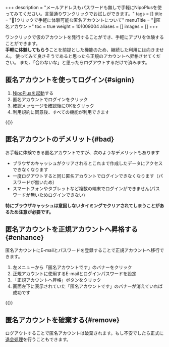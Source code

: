 +++
description = "メールアドレスもパスワードも無しで手軽にNipoPlusを使ってみてください。言葉通りワンクリックでお試しができます。"
tags = []
title = "👤1クリックで手軽に体験可能な匿名アカウントについて"
menuTitle = "👤匿名アカウント"
toc = true
weight = 101009004
aliases = []
images = []
+++

ワンクリックで仮のアカウントを発行することができ、手軽にアプリを体験することができます。  
**手軽に体験してもらう**ことを前提とした機能のため、継続した利用には向きません。
使ってみて良さそうであると思ったら正規のアカウントへ昇格させてください。
また、「合わないな」と思ったらログアウトするだけで済みます。

## 匿名アカウントを使ってログイン{#signin}


1. [NipoPlusを起動](https://nipoplus.sndbox.jp/)する
2. 匿名アカウントでログインをクリック
3. 確認メッセージを確認後にOKをクリック
4. 利用規約に同意後、すべての機能が利用できます

{{<icatch filename="signup-anonymous" msg="匿名アカウントはEmailやパスワードの設定をせずに利用できる仮のアカウントです">}}

## 匿名アカウントのデメリット{#bad}

お手軽に体験できる匿名アカウントですが、次のようなデメリットもあります

- ブラウザのキャッシュがクリアされるとこれまで作成したデータにアクセスできなくなります
- 一度ログアウトすると同じ匿名アカウントでログインできなくなります（パスワードが無いため）
- スマートフォンやタブレットなど複数の端末でログインができません(パスワードが無いためログインできない)

**特にブラウザキャッシュは意図しないタイミングでクリアされてしまうことがあるため注意が必要です。**

## 匿名アカウントを正規アカウントへ昇格する{#enhance}

匿名アカウントにE-mailとパスワードを登録することで正規アカウントへ移行できます。

1. 左メニューから「匿名アカウントです」のバナーをクリック
1. 正規アカウントに使用するE-mailとログインパスワードを設定
1. 「正規アカウントへ昇格」ボタンをクリック
1. 画面左下に表示されていた「匿名アカウントです」のバナーが消えていれば成功です

{{<icatch filename="promotion-account" msg="匿名アカウントを正規アカウントへ昇格させるにはEmailとパスワードの設定が必要です">}}

## 匿名アカウントを破棄する{#remove}

ログアウトすることで匿名アカウントは破棄されます。もし不安でしたら正式に[退会処理](/docs/manual/remove/org/)を行うこともできます。
